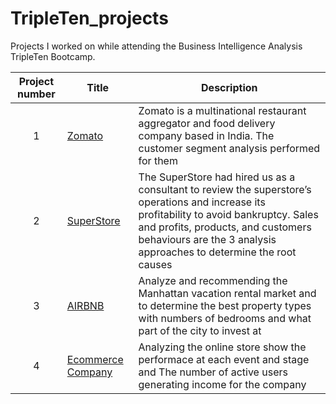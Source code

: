 # TripleTen_projects
Projects I worked on while attending the Business Intelligence Analysis TripleTen Bootcamp.


| Project number | Title | Description |
| :-----------: | ----------- |----------- |
| 1 | [Zomato](https://docs.google.com/document/d/1WgjWCo8Hh8r7DMTNAksQ_tLu0Cp8dxakIMxzOVZmAtE/edit?usp=sharing)| Zomato is a multinational restaurant aggregator and food delivery company based in India. The customer segment analysis performed for them |
| 2 | [SuperStore](https://public.tableau.com/views/MohammedJamal-Sprint5project/SuperstoreReturnStory?:language=en-GB&publish=yes&:sid=&:redirect=auth&:display_count=n&:origin=viz_share_link) | The SuperStore had hired us as a consultant to review the superstore’s operations and increase its profitability to avoid bankruptcy. Sales and profits, products, and customers behaviours are the  3 analysis approaches to determine the root causes |
| 3 | [AIRBNB](https://docs.google.com/spreadsheets/d/11i3aqCXszc2oZCpY1NSJNMf32R4REKSCPQ68OF6dxXU/edit?usp=sharing) | Analyze and recommending the Manhattan vacation rental market and to determine the best property types with numbers of bedrooms and what part of the city to invest at|
| 4 | [Ecommerce Company](https://docs.google.com/spreadsheets/d/1bCpVK3T_BXi3r0h8YMUZ8PincHF_nRbPWjlg2bs1_Ho/edit?usp=sharing) | Analyzing the online store show the performace at each event and stage and The number of active users generating income for the company |
